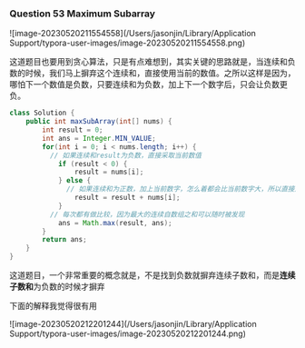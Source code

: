 ### Question 53 Maximum Subarray

![image-20230520211554558](/Users/jasonjin/Library/Application Support/typora-user-images/image-20230520211554558.png)

这道题目也要用到贪心算法，只是有点难想到，其实关键的思路就是，当连续和负数的时候，我们马上摒弃这个连续和，直接使用当前的数值。之所以这样是因为，哪怕下一个数值是负数，只要连续和为负数，加上下一个数字后，只会让负数更负。



```java
class Solution {
    public int maxSubArray(int[] nums) {
        int result = 0;
        int ans = Integer.MIN_VALUE;
        for(int i = 0; i < nums.length; i++) {
          // 如果连续和result为负数，直接采取当前数值
            if (result < 0) {
                result = nums[i];
            } else {
              // 如果连续和为正数，加上当前数字，怎么着都会比当前数字大，所以直接加上去
                result = result + nums[i];
            }
          // 每次都有做比较，因为最大的连续自数组之和可以随时被发现
            ans = Math.max(result, ans);
        }
        return ans;
    }
}
```

这道题目，一个非常重要的概念就是，不是找到负数就摒弃连续子数和，而是**连续子数和**为负数的时候才摒弃

下面的解释我觉得很有用

![image-20230520212201244](/Users/jasonjin/Library/Application Support/typora-user-images/image-20230520212201244.png)